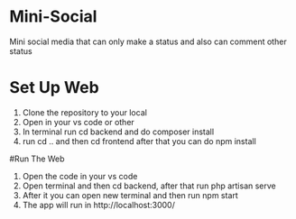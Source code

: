 # Mini-Social
Mini social media that can only make a status and also can comment other status

# Set Up Web
1. Clone the repository to your local
2. Open in your vs code or other
3. In terminal run cd backend and do composer install
4. run cd .. and then cd frontend after that you can do npm install

#Run The Web
1. Open the code in your vs code
2. Open terminal and then cd backend, after that run php artisan serve
3. After it you can open new terminal and then run npm start
4. The app will run in http://localhost:3000/
